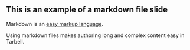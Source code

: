 ## This is an example of a markdown file slide

Markdown is an [easy markup language](http://daringfireball.net/projects/markdown/).

Using markdown files makes authoring long and complex content easy in Tarbell.
